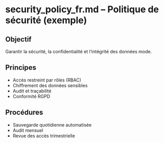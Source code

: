 # security_policy_fr.md – Politique de sécurité (exemple)

## Objectif
Garantir la sécurité, la confidentialité et l’intégrité des données mode.

## Principes
- Accès restreint par rôles (RBAC)
- Chiffrement des données sensibles
- Audit et traçabilité
- Conformité RGPD

## Procédures
- Sauvegarde quotidienne automatisée
- Audit mensuel
- Revue des accès trimestrielle
